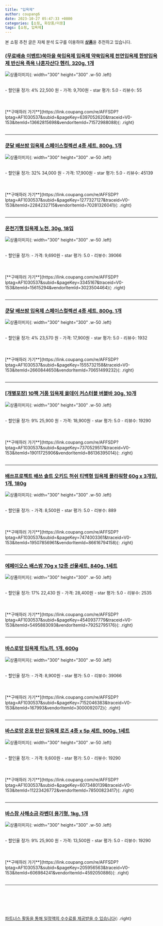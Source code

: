 ```yaml
---
title: "입욕제"
author: coupang6
date: 2023-10-27 05:47:33 +0800
categories: [쇼핑, 화장품/미용]
tags: [쇼핑, 입욕제]
---
```


본 쇼핑 추천 글은 자체 분석 도구를 이용하여 [**상품**](https://link.coupang.com/a/bao1ui)을 추천하고 있습니다.

### [(무료배송 이벤트)쑥마을 쑥입욕제 입욕제 약쑥입욕제 천연입욕제 한방입욕제 반신욕 족욕 나혼자산다 헨리, 320g, 1개](https://link.coupang.com/re/AFFSDP?lptag=AF1030537&subid=&pageKey=6397052620&traceid=V0-153&itemId=13662815698&vendorItemId=71572988088)

![상품이미지](https://thumbnail10.coupangcdn.com/thumbnails/remote/230x230ex/image/vendor_inventory/f7dd/33414927a8cc3dfa0935ba1df9bbfe46d61d1d56ec52b03aa945e39b7528.jpg){: width="300" height="300" .w-50 .left}


<br>
- 할인율 정가: 4%  22,500   원
- 가격: 9,700원
- star 평가: 5.0
- 리뷰수: 55
<br>
<br>
<br>
<br>
[**구매하러 가기**](https://link.coupang.com/re/AFFSDP?lptag=AF1030537&subid=&pageKey=6397052620&traceid=V0-153&itemId=13662815698&vendorItemId=71572988088){: .right}
<br>
<br>

---

### [쿤달 배쓰밤 입욕제 스페이스컬렉션 4종 세트, 800g, 1개](https://link.coupang.com/re/AFFSDP?lptag=AF1030537&subid=&pageKey=1277327127&traceid=V0-153&itemId=2284232715&vendorItemId=70281326041)

![상품이미지](https://thumbnail6.coupangcdn.com/thumbnails/remote/230x230ex/image/retail/images/1663273789481529-544777ab-6b96-4c1f-83a0-f172bf3de46b.jpg){: width="300" height="300" .w-50 .left}


<br>
- 할인율 정가: 32%  34,000   원
- 가격: 17,900원
- star 평가: 5.0
- 리뷰수: 45139
<br>
<br>
<br>
<br>
[**구매하러 가기**](https://link.coupang.com/re/AFFSDP?lptag=AF1030537&subid=&pageKey=1277327127&traceid=V0-153&itemId=2284232715&vendorItemId=70281326041){: .right}
<br>
<br>

---

### [온천기행 입욕제 노천, 30g, 18입](https://link.coupang.com/re/AFFSDP?lptag=AF1030537&subid=&pageKey=3345167&traceid=V0-153&itemId=15615294&vendorItemId=3023504464)

![상품이미지](https://thumbnail6.coupangcdn.com/thumbnails/remote/230x230ex/image/retail/images/1939446787419421-0a6ca281-1403-404f-9ab4-4b5d606b2d9e.jpg){: width="300" height="300" .w-50 .left}


<br>
- 할인율 정가: 
- 가격: 9,690원
- star 평가: 5.0
- 리뷰수: 39066
<br>
<br>
<br>
<br>
[**구매하러 가기**](https://link.coupang.com/re/AFFSDP?lptag=AF1030537&subid=&pageKey=3345167&traceid=V0-153&itemId=15615294&vendorItemId=3023504464){: .right}
<br>
<br>

---

### [쿤달 배쓰밤 입욕제 스페이스컬렉션 4종 세트, 800g, 1개](https://link.coupang.com/re/AFFSDP?lptag=AF1030537&subid=&pageKey=1555732158&traceid=V0-153&itemId=2660844650&vendorItemId=70651499232)

![상품이미지](https://thumbnail6.coupangcdn.com/thumbnails/remote/230x230ex/image/retail/images/1663273789481529-544777ab-6b96-4c1f-83a0-f172bf3de46b.jpg){: width="300" height="300" .w-50 .left}


<br>
- 할인율 정가: 4%  23,570   원
- 가격: 17,900원
- star 평가: 5.0
- 리뷰수: 1932
<br>
<br>
<br>
<br>
[**구매하러 가기**](https://link.coupang.com/re/AFFSDP?lptag=AF1030537&subid=&pageKey=1555732158&traceid=V0-153&itemId=2660844650&vendorItemId=70651499232){: .right}
<br>
<br>

---

### [[개별포장] 10팩 거품 입욕제 올데이 커스터블 버블바 30g, 10개](https://link.coupang.com/re/AFFSDP?lptag=AF1030537&subid=&pageKey=7370529517&traceid=V0-153&itemId=19011725906&vendorItemId=86136395014)

![상품이미지](https://thumbnail6.coupangcdn.com/thumbnails/remote/230x230ex/image/vendor_inventory/e9f3/0260ea992513195d9d24fd59a7edf4c73efe96958ece292d370d0b436580.png){: width="300" height="300" .w-50 .left}


<br>
- 할인율 정가: 9%  25,900   원
- 가격: 18,900원
- star 평가: 5.0
- 리뷰수: 19290
<br>
<br>
<br>
<br>
[**구매하러 가기**](https://link.coupang.com/re/AFFSDP?lptag=AF1030537&subid=&pageKey=7370529517&traceid=V0-153&itemId=19011725906&vendorItemId=86136395014){: .right}
<br>
<br>

---

### [배쓰프로젝트 배쓰 솔트 오키드 허쉬 티백형 입욕제 플라워향 60g x 3개입, 1개, 180g](https://link.coupang.com/re/AFFSDP?lptag=AF1030537&subid=&pageKey=7474003361&traceid=V0-153&itemId=19507856961&vendorItemId=86616794158)

![상품이미지](https://thumbnail10.coupangcdn.com/thumbnails/remote/230x230ex/image/vendor_inventory/5e07/28860e13d37b5eec4de2efcec38e13092af50694011033a6d5ec4c05dc14.png){: width="300" height="300" .w-50 .left}


<br>
- 할인율 정가: 
- 가격: 8,500원
- star 평가: 5.0
- 리뷰수: 889
<br>
<br>
<br>
<br>
[**구매하러 가기**](https://link.coupang.com/re/AFFSDP?lptag=AF1030537&subid=&pageKey=7474003361&traceid=V0-153&itemId=19507856961&vendorItemId=86616794158){: .right}
<br>
<br>

---

### [에페이오스 배스밤 70g x 12종 선물세트, 840g, 1세트](https://link.coupang.com/re/AFFSDP?lptag=AF1030537&subid=&pageKey=4540937779&traceid=V0-153&itemId=5495883093&vendorItemId=79252795176)

![상품이미지](https://thumbnail7.coupangcdn.com/thumbnails/remote/230x230ex/image/retail/images/7466376291715608-c4b56a88-070c-41a4-a4af-91857618b1db.jpg){: width="300" height="300" .w-50 .left}


<br>
- 할인율 정가: 17%  22,430   원
- 가격: 28,400원
- star 평가: 5.0
- 리뷰수: 2535
<br>
<br>
<br>
<br>
[**구매하러 가기**](https://link.coupang.com/re/AFFSDP?lptag=AF1030537&subid=&pageKey=4540937779&traceid=V0-153&itemId=5495883093&vendorItemId=79252795176){: .right}
<br>
<br>

---

### [바스로망 입욕제 히노끼, 1개, 600g](https://link.coupang.com/re/AFFSDP?lptag=AF1030537&subid=&pageKey=7152046383&traceid=V0-153&itemId=167993&vendorItemId=3000092072)

![상품이미지](https://thumbnail9.coupangcdn.com/thumbnails/remote/230x230ex/image/retail/images/3663730865475632-62b74563-618e-46d6-be10-8c8dcbd2221c.jpg){: width="300" height="300" .w-50 .left}


<br>
- 할인율 정가: 
- 가격: 8,900원
- star 평가: 5.0
- 리뷰수: 39066
<br>
<br>
<br>
<br>
[**구매하러 가기**](https://link.coupang.com/re/AFFSDP?lptag=AF1030537&subid=&pageKey=7152046383&traceid=V0-153&itemId=167993&vendorItemId=3000092072){: .right}
<br>
<br>

---

### [바스로망 온포 탄산 입욕제 로즈 4종 x 5p 세트, 900g, 1세트](https://link.coupang.com/re/AFFSDP?lptag=AF1030537&subid=&pageKey=6073480139&traceid=V0-153&itemId=11223426772&vendorItemId=78500823417)

![상품이미지](https://thumbnail9.coupangcdn.com/thumbnails/remote/230x230ex/image/retail/images/2021/09/09/9/4/6d3f49d0-791e-4938-82b2-6477a28ed928.jpg){: width="300" height="300" .w-50 .left}


<br>
- 할인율 정가: 
- 가격: 9,600원
- star 평가: 5.0
- 리뷰수: 19290
<br>
<br>
<br>
<br>
[**구매하러 가기**](https://link.coupang.com/re/AFFSDP?lptag=AF1030537&subid=&pageKey=6073480139&traceid=V0-153&itemId=11223426772&vendorItemId=78500823417){: .right}
<br>
<br>

---

### [바스참 사해소금 라벤더 용기형, 1kg, 1개](https://link.coupang.com/re/AFFSDP?lptag=AF1030537&subid=&pageKey=205956563&traceid=V0-153&itemId=606984241&vendorItemId=4592050886)

![상품이미지](https://thumbnail10.coupangcdn.com/thumbnails/remote/230x230ex/image/retail/images/2019/04/05/13/1/8655e499-2dd6-4a38-8b7d-0baac96b1e7b.jpg){: width="300" height="300" .w-50 .left}


<br>
- 할인율 정가: 9%  25,900   원
- 가격: 13,500원
- star 평가: 5.0
- 리뷰수: 19290
<br>
<br>
<br>
<br>
[**구매하러 가기**](https://link.coupang.com/re/AFFSDP?lptag=AF1030537&subid=&pageKey=205956563&traceid=V0-153&itemId=606984241&vendorItemId=4592050886){: .right}
<br>
<br>

---
<br><br><br><br><br> [파트너스 활동을 통해 일정액의 수수료를 제공받을 수 있습니다](https://link.coupang.com/a/bao1ui){: .right}